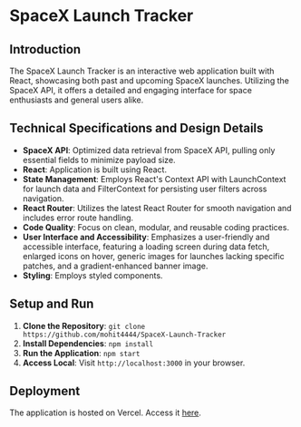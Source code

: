 # SpaceX Launch Tracker

## Introduction
The SpaceX Launch Tracker is an interactive web application built with React, showcasing both past and upcoming SpaceX launches. Utilizing the SpaceX API, it offers a detailed and engaging interface for space enthusiasts and general users alike.

## Technical Specifications and Design Details

- **SpaceX API**: Optimized data retrieval from SpaceX API, pulling only essential fields to minimize payload size.
- **React**: Application is built using React.
- **State Management**: Employs React's Context API with LaunchContext for launch data and FilterContext for persisting user filters across navigation.
- **React Router**: Utilizes the latest React Router for smooth navigation and includes error route handling.
- **Code Quality**: Focus on clean, modular, and reusable coding practices.
- **User Interface and Accessibility**: Emphasizes a user-friendly and accessible interface, featuring a loading screen during data fetch, enlarged icons on hover, generic images for launches lacking specific patches, and a gradient-enhanced banner image.
- **Styling**: Employs styled components.

## Setup and Run

1. **Clone the Repository**: `git clone https://github.com/mohit4444/SpaceX-Launch-Tracker`
2. **Install Dependencies**: `npm install`
3. **Run the Application**: `npm start`
4. **Access Local**: Visit `http://localhost:3000` in your browser.

## Deployment

The application is hosted on Vercel. Access it [here](https://spacex-launch-tracker-mohit.vercel.app/).
